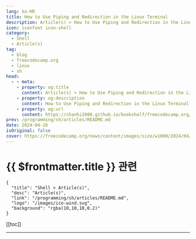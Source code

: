 ```yaml
---
lang: ko-KR
title: How to Use Piping and Redirection in the Linux Terminal
description: Article(s) > How to Use Piping and Redirection in the Linux Terminal
icon: iconfont icon-shell
category: 
  - Shell
  - Article(s)
tag: 
  - blog
  - freecodecamp.org
  - linux
  - sh
head:
  - - meta:
    - property: og:title
      content: Article(s) > How to Use Piping and Redirection in the Linux Terminal
    - property: og:description
      content: How to Use Piping and Redirection in the Linux Terminal
    - property: og:url
      content: https://chanhi2000.github.io/bookshelf/freecodecamp.org/linux-terminal-piping-and-redirection-guide.html
prev: /programming/sh/articles/README.md
date: 2024-04-26
isOriginal: false
cover: https://freecodecamp.org/news/content/images/size/w1000/2024/04/piping-redirection-linux.png
---
```


# {{ $frontmatter.title }} 관련

```component VPCard
{
  "title": "Shell > Article(s)",
  "desc": "Article(s)",
  "link": "/programming/sh/articles/README.md",
  "logo": "/images/ico-wind.svg",
  "background": "rgba(10,10,10,0.2)"
}
```

[[toc]]

---

<SiteInfo
  name="How to Use Piping and Redirection in the Linux Terminal"
  desc="The command line interface in Linux provides a powerful way of perfoming a range of tasks on your system. Because of its roots, Linux has many features baked into the terminal. Two of these powerful features are piping and redirection. These features enable you to redirect the output and input..."
  url="https://freecodecamp.org/news/linux-terminal-piping-and-redirection-guide/"
  logo="https://cdn.freecodecamp.org/universal/favicons/favicon.ico"
  preview="https://freecodecamp.org/news/content/images/size/w1000/2024/04/piping-redirection-linux.png"/>

<!-- TODO: 작성 -->

